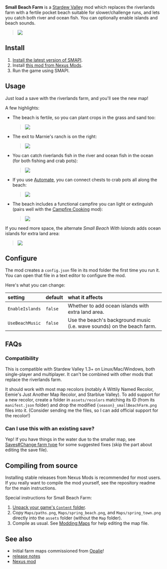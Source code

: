**Small Beach Farm** is a [Stardew Valley](http://stardewvalley.net/) mod which replaces the
riverlands farm with a fertile pocket beach suitable for slower/challenge runs, and lets you
catch both river and ocean fish. You can optionally enable islands and beach sounds.

> ![](docs/farm.png)

## Install
1. [Install the latest version of SMAPI](https://smapi.io/).
2. Install [this mod from Nexus Mods](http://www.nexusmods.com/stardewvalley/mods/3750).
3. Run the game using SMAPI.

## Usage
Just load a save with the riverlands farm, and you'll see the new map!

A few highlights:

* The beach is fertile, so you can plant crops in the grass and sand too:  
  > ![](docs/tilled.png)
* The exit to Marnie's ranch is on the right:
  > ![](docs/exits.png)
* You can catch riverlands fish in the river and ocean fish in the ocean (for both fishing and
  crab pots):
  > ![](docs/fish-areas.png)
* If you use [Automate](https://www.nexusmods.com/stardewvalley/mods/1063), you can connect chests
  to crab pots all along the beach:
  > ![](docs/automate-crabpots.png)
* The beach includes a functional campfire you can light or extinguish (pairs well with the
  [Campfire Cooking](https://mods.smapi.io/#Campfire_Cooking) mod):  
  > ![](docs/campfire.gif)

If you need more space, the alternate _Small Beach With Islands_ adds ocean islands for extra land
area:
> ![](docs/farm-islands.png)

## Configure
The mod creates a `config.json` file in its mod folder the first time you run it. You can open that
file in a text editor to configure the mod.

Here's what you can change:

setting         | default | what it affects
:-------------- | :------ | :------------------
`EnableIslands` | `false` | Whether to add ocean islands with extra land area.
`UseBeachMusic` | `false` | Use the beach's background music (i.e. wave sounds) on the beach farm.

## FAQs
### Compatibility
This is compatible with Stardew Valley 1.3+ on Linux/Mac/Windows, both single-player and
multiplayer. It can't be combined with other mods that replace the riverlands farm.

It should work with most map recolors (notably A Wittily Named Recolor, Eemie's Just Another Map
Recolor, and Starblue Valley). To add support for a new recolor, create a folder in
`assets/recolors` matching its ID (from its `manifest.json` folder) and drop the modified
`{season}_smallBeachFarm.png` files into it. (Consider sending me the files, so I can add
official support for the recolor!)

### Can I use this with an existing save?
Yep! If you have things in the water due to the smaller map, see
[Saves#Change farm type](https://stardewvalleywiki.com/Saves#Change_farm_type)
for some suggested fixes (skip the part about editing the save file).

## Compiling from source
Installing stable releases from Nexus Mods is recommended for most users. If you really want to
compile the mod yourself, see the repository readme for the main instructions.

Special instructions for Small Beach Farm:

1. [Unpack your game's `Content` folder](https://stardewvalleywiki.com/Modding:Editing_XNB_files).
2. Copy `Maps/paths.png`, `Maps/spring_beach.png`, and `Maps/spring_town.png` directly into the `assets` folder (without the `Map` folder).
3. Compile as usual. See [Modding:Maps](https://stardewvalleywiki.com/Modding:Maps) for help editing the map file.

## See also
* Initial farm maps commissioned from [Opalie](https://www.nexusmods.com/stardewvalley/users/38947035)!
* [release notes](release-notes.md)
* [Nexus mod](http://www.nexusmods.com/stardewvalley/mods/3750)
